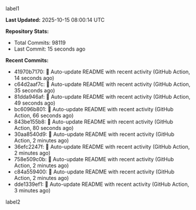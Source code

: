 
label1 
<!-- ACTIVITY_START -->
**Last Updated:** 2025-10-15 08:00:14 UTC

**Repository Stats:**
- Total Commits: 98119
- Last Commit: 15 seconds ago

**Recent Commits:**
- 41970b7170: 🤖 Auto-update README with recent activity (GitHub Action, 14 seconds ago)
- c64d2aaf7c: 🤖 Auto-update README with recent activity (GitHub Action, 35 seconds ago)
- 81dda946af: 🤖 Auto-update README with recent activity (GitHub Action, 49 seconds ago)
- bc6096b801: 🤖 Auto-update README with recent activity (GitHub Action, 66 seconds ago)
- 843be155b8: 🤖 Auto-update README with recent activity (GitHub Action, 80 seconds ago)
- 30aa8540d9: 🤖 Auto-update README with recent activity (GitHub Action, 2 minutes ago)
- 36efc2247f: 🤖 Auto-update README with recent activity (GitHub Action, 2 minutes ago)
- 758e509c0b: 🤖 Auto-update README with recent activity (GitHub Action, 2 minutes ago)
- c84a559400: 🤖 Auto-update README with recent activity (GitHub Action, 2 minutes ago)
- dde1339ef1: 🤖 Auto-update README with recent activity (GitHub Action, 3 minutes ago)
<!-- ACTIVITY_END -->

label2

